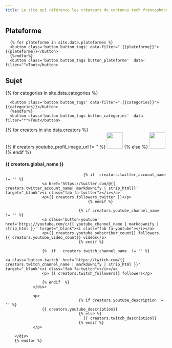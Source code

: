 ```yaml
---
title: Le site qui référence les créateurs de contenus tech francophone.
---
```


<link rel="stylesheet" href="/assets/css/styles.css">
<script src="https://kit.fontawesome.com/72c07d4b2a.js" crossorigin="anonymous"></script>

<div class='filters'>
	<h2> Plateforme </h2>
  <div class="button-group filter-button-group" data-filter-group='plateforme'>

      {% for plateforme in site.data.plateformes %}
      <button class='button button_tags' data-filter=".{{plateforme}}">{{plateforme}}</button>
      {%endfor%}
      <button class='button button_tags button_plateforme'  data-filter="">Tout</button>
  </div>

  <h2> Sujet </h2>
  <div class="button-group filter-button-group"  data-filter-group='categories'>
      {% for categories in site.data.categories %}

      <button class='button button_tags' data-filter=".{{categories}}">{{categories}}</button>
      {%endfor%}
      <button class='button button_tags button_categories'  data-filter="*">Tout</button>
  </div>
</div>

<div class="grid ">
        {% for creators in site.data.creators %}
            <div class="card {{creators.categories}}  {{creators.plateformes}}">
                <div class='title'>
                    <div class="image-cropper">
											{% if creators.youtube_profil_image_url != '' %}
                        <img src='{{creators.youtube_profil_image_url}}' width="50" height="50" class="rounded" />
											{% else %}
											                        <img src='{{creators.twitch_profil_image_url}}' width="50" height="50" class="rounded" />
											{% endif %}
                    </div>
                    <h4>  {{ creators.global_name }} </h4>

									  {% if  creators.twitter_account_name   != '' %}
                    <a href='https://twitter.com/@{{ creators.twitter_account_name| markdownify | strip_html}}' target="_blank"><i class="fab fa-twitter"></i></a>
                    <p>{{ creators.followers_twitter }}</p>
										{% endif %}

									{% if creators.youtube_channel_name  != '' %}
                    <a class='button-youtube' href='https://youtube.com/c/{{ youtube_channel_name | markdownify | strip_html }}' target="_blank"><i class="fab fa-youtube"></i></a>
                    <p>{{ creators.youtube_subscriber_count}} followers, {{ creators.youtube_video_count}} videos</p>
									{% endif %}
									
                    {%  if   creators.twitch_channel_name  != '' %}
																			                    <a class='button-twitch' href='https://twitch.com/{{ creators.twitch_channel_name | markdownify | strip_html }}' target="_blank"><i class="fab fa-twitch"></i></a>
                    <p> {{ creators.twitch_followers}} followers</p>

                    {% endif  %}
                </div>

                <p>
									{% if creators.youtube_description != '' %}
                    {{ creators.youtube_description}}
									{% else %}
									  {{ creators.twitch_description}}
									{% endif %}
                </p>

        </div>
        {% endfor %}
</div>

<script src="https://code.jquery.com/jquery-3.1.0.min.js" integrity="sha256-cCueBR6CsyA4/9szpPfrX3s49M9vUU5BgtiJj06wt/s=" crossorigin="anonymous"></script>
<script src="https://unpkg.com/isotope-layout@3.0/dist/isotope.pkgd.js"></script>
<script>
  console.log('bj')
	
var $grid = $('.grid').isotope({
  itemSelector: '.card'
});

var filters = {};

$('.filters').on( 'click', '.button', function( event ) {
   var $button = $( event.currentTarget );
  var $buttonGroup = $button.parents('.button-group');
  var filterGroup = $buttonGroup.attr('data-filter-group');
	console.log(filterGroup )
  filters[ filterGroup ] = $button.attr('data-filter').replace(/ /g,"_").toLowerCase();
  var filterValue = concatValues( filters );
  $grid.isotope({ filter: filterValue });
});
	
$('.button-group').each( function( i, buttonGroup ) {
  var $buttonGroup = $( buttonGroup );
  $buttonGroup.on( 'click', 'button', function( event ) {
		console.log('test')
    $buttonGroup.find('.is-checked').removeClass('is-checked');
    var $button = $( event.currentTarget );
    $button.addClass('is-checked');
  });
});

// flatten object by concatting values
function concatValues( obj ) {
  var value = '';
  for ( var prop in obj ) {
    value += obj[ prop ];
  }
  return value;
}
	
</script>
